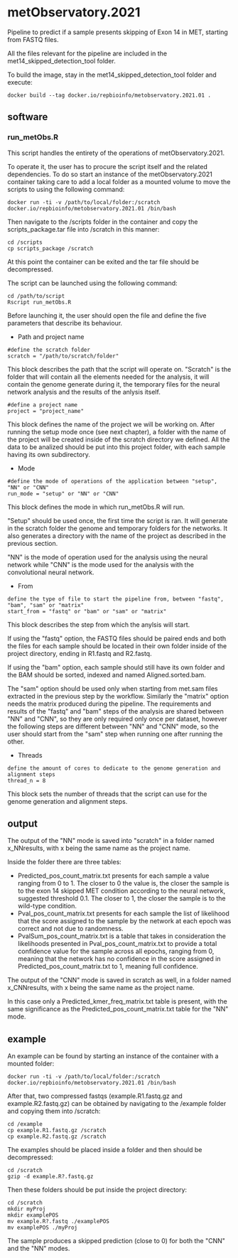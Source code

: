 # metObservatory.2021
Pipeline to predict if a sample presents skipping of Exon 14 in MET, starting from FASTQ files.

All the files relevant for the pipeline are included in the met14\_skipped\_detection\_tool folder.

To build the image, stay in the met14\_skipped\_detection\_tool folder and execute:

```
docker build --tag docker.io/repbioinfo/metobservatory.2021.01 .
```

## software

### run_metObs.R

This script handles the entirety of the operations of metObservatory.2021.

To operate it, the user has to procure the script itself and the related dependencies. To do so start an instance of the metObservatory.2021 container taking care to add a local folder as a mounted volume to move the scripts to using the following command:

```
docker run -ti -v /path/to/local/folder:/scratch docker.io/repbioinfo/metobservatory.2021.01 /bin/bash
```

Then navigate to the /scripts folder in the container and copy the scripts_package.tar file into /scratch in this manner:

```
cd /scripts
cp scripts_package /scratch
```

At this point the container can be exited and the tar file should be decompressed.

The script can be launched using the following command:

```
cd /path/to/script
Rscript run_metObs.R
```

Before launching it, the user should open the file and define the five parameters that describe its behaviour.

- Path and project name

```
#define the scratch folder
scratch = "/path/to/scratch/folder"
```

This block describes the path that the script will operate on.
"Scratch" is the folder that will contain all the elements needed for the analysis, it will contain the genome generate during it, the temporary files for the neural network analysis and the results of the anlysis itself.

```
#define a project name
project = "project_name"
```

This block defines the name of the project we will be working on.
After running the setup mode once (see next chapter), a folder with the name of the project will be created inside of the scratch directory we defined. All the data to be analized should be put into this project folder, with each sample having its own subdirectory.

- Mode

```
#define the mode of operations of the application between "setup", "NN" or "CNN"
run_mode = "setup" or "NN" or "CNN"
```

This block defines the mode in which run_metObs.R will run.

"Setup" should be used once, the first time the script is ran.
It will generate in the scratch folder the genome and temporary folders for the networks. It also generates a directory with the name of the project as described in the previous section.

"NN" is the mode of operation used for the analysis using the neural network while "CNN" is the mode used for the analysis with the convolutional neural network.

- From

```
define the type of file to start the pipeline from, between "fastq", "bam", "sam" or "matrix"
start_from = "fastq" or "bam" or "sam" or "matrix"
```

This block describes the step from which the anylsis will start.

If using the "fastq" option, the FASTQ files should be paired ends and both the files for each sample should be located in their own folder inside of the project directory, ending in R1.fastq and R2.fastq.

If using the "bam" option, each sample should still have its own folder and the BAM should be sorted, indexed and named Aligned.sorted.bam.

The "sam" option should be used only when starting from met.sam files extracted in the previous step by the workflow. Similarly the "matrix" option needs the matrix produced during the pipeline. 
The requirements and results of the "fastq" and "bam" steps of the analysis are shared between "NN" and "CNN", so they are only required only once per dataset, however the following steps are different between "NN" and "CNN" mode, so the user should start from the "sam" step when running one after running the other.



- Threads

```
define the amount of cores to dedicate to the genome generation and alignment steps
thread_n = 8
```

This block sets the number of threads that the script can use for the genome generation and alignment steps.

## output

The output of the "NN" mode is saved into "scratch" in a folder named x_NNresults, with x being the same name as the project name.

Inside the folder there are three tables:

- Predicted_pos_count_matrix.txt presents for each sample a value ranging from 0 to 1. The closer to 0 the value is, the closer the sample is to the exon 14 skipped MET condition according to the neural network, suggested threshold 0.1. The closer to 1, the closer the sample is to the wild-type condition.
- Pval_pos_count_matrix.txt presents for each sample the list of likelihood that the score assigned to the sample by the network at each epoch was correct and not due to randomness.
- PvalSum_pos_count_matrix.txt is a table that takes in consideration the likelihoods presented in Pval_pos_count_matrix.txt to provide a total confidence value for the sample across all epochs, ranging from 0, meaning that the network has no confidence in the score assigned in Predicted_pos_count_matrix.txt to 1, meaning full confidence.

The output of the "CNN" mode is saved in scratch as well, in a folder named x_CNNresults, with x being the same name as the project name.

In this case only a Predicted_kmer_freq_matrix.txt table is present, with the same significance as the Predicted_pos_count_matrix.txt table for the "NN" mode.

## example

An example can be found by starting an instance of the container with a mounted folder:

```
docker run -ti -v /path/to/local/folder:/scratch docker.io/repbioinfo/metobservatory.2021.01 /bin/bash
```

After that, two compressed fastqs (example.R1.fastq.gz and example.R2.fastq.gz) can be obtained by navigating to the /example folder and copying them into /scratch:

```
cd /example
cp example.R1.fastq.gz /scratch
cp example.R2.fastq.gz /scratch
```

The examples should be placed inside a folder and then should be decompressed:

```
cd /scratch
gzip -d example.R?.fastq.gz
```

Then these folders should be put inside the project directory:
```
cd /scratch
mkdir myProj
mkdir examplePOS
mv example.R?.fastq ./examplePOS
mv examplePOS ./myProj
```

The sample produces a skipped prediction (close to 0) for both the "CNN" and the "NN" modes.
